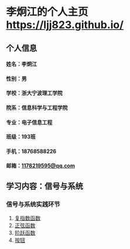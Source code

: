 # 李炯江的个人主页 https://ljj823.github.io/

## 个人信息
#### 姓名：李炯江
#### 性别：男
#### 学校：浙大宁波理工学院
#### 院系：信息科学与工程学院
#### 专业：电子信息工程
#### 班级：193班
#### 手机：18768588226
#### 邮箱：1178219595@qq.com

## 学习内容：信号与系统
### 信号与系统实践环节
1. <a href="https://github.com/LJJ823/10-16/tree/master/%E5%A4%8D%E6%8C%87%E6%95%B0%E5%87%BD%E6%95%B0.py">复指数函数</a>
2. <a href="https://github.com/LJJ823/10-16/tree/master/%E6%AD%A3%E5%BC%A6%E5%87%BD%E6%95%B0.py">正弦函数</a>
3. <a href="https://github.com/LJJ823/10-16/tree/master/%E9%98%B6%E8%B7%83%E5%87%BD%E6%95%B0.py">阶跃函数</a>
4. <a href="https://github.com/LJJ823/10-16/tree/master/%E6%8C%89%E9%92%AE.py">按钮</a>
